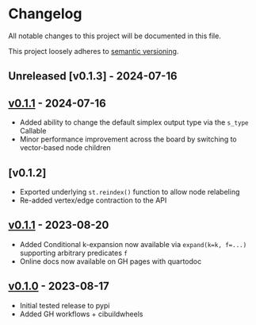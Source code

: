 # Changelog

All notable changes to this project will be documented in this file.

This project loosely adheres to [semantic versioning](https://semver.org/spec/v2.0.0.html).

## Unreleased [v0.1.3] - 2024-07-16

## [v0.1.1](https://github.com/peekxc/simplextree-py/releases/tag/v0.1.1) - 2024-07-16

- Added ability to change the default simplex output type via the `s_type` Callable
- Minor performance improvement across the board by switching to vector-based node children 

## [v0.1.2]

- Exported underlying `st.reindex()` function to allow node relabeling
- Re-added vertex/edge contraction to the API

## [v0.1.1](https://github.com/peekxc/simplextree-py/releases/tag/v0.1.1) - 2023-08-20

- Added Conditional k-expansion now available via `expand(k=k, f=...)` supporting arbitrary predicates `f`
- Online docs now available on GH pages with quartodoc

## [v0.1.0](https://github.com/peekxc/simplextree-py/releases/tag/v0.1.0) - 2023-08-17

- Initial tested release to pypi
- Added GH workflows + cibuildwheels 